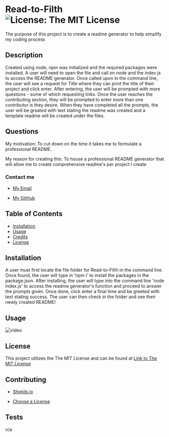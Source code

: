 # Read-to-Filth         ![License: The MIT License](https://img.shields.io/badge/License-The_MIT_License-lavender)  

The purpose of this project is to create a readme generator to help simplify my coding process

## Description
  
  Created using node, npm was initialized and the required packages were installed. A user will need to open the file and call on node and the index js to access the README generator. Once called upon in the command line, the user will see a request for Title where they can print the title of their project and click enter. After entering, the user will be prompted with more questions - some of which requesting links. Once the user reaches the contributing section, they will be prompted to enter more than one contributor is they desire. When they have completed all the prompts, the user will be greated with text stating the readme was created and a template readme will be created under the files.
  
## Questions 
  
  My motivation: To cut down on the time it takes me to formulate a professional README.
  
  My reason for creating this: To house a professional README generator that will allow me to create comprehensive readme's per  project I create
  
### Contact me
  
  - [My Email](mailto:gflatch@att.net)
  
  - [My GitHub](https://github.com/notsnowwhite)
  
## Table of Contents
  
  - [Installation](#installation)
  - [Usage](#usage)
  - [Credits](#credits)
  - [License](#license)
  
  
## Installation
  
  A user must first locate the file folder for Read-to-Filth in the command line. Once found, the user will type in 'npm i' to install the packages in the package.json. After installing, the user will type into the command line 'node index.js' to access the readme generator's function and proceed to answer the prompts given. Once done, click enter a final time and be greeted with text stating success. The user can then check in the folder and see their newly created README!
  
## Usage

  ![video](./assets/images/Untitled_%20Apr%2021,%202024%202_45%20PM.gif)

  ## License
  
  This project utilizes the The MIT License and can be found at [Link to The MIT License](https://choosealicense.com/licenses/mit/)
  
## Contributing
  
  - [Shields.io](https://https://shields.io/badges/static-badge)

 - [Choose a License](https://https://choosealicense.com/)


  
## Tests
  
  n/a
  
